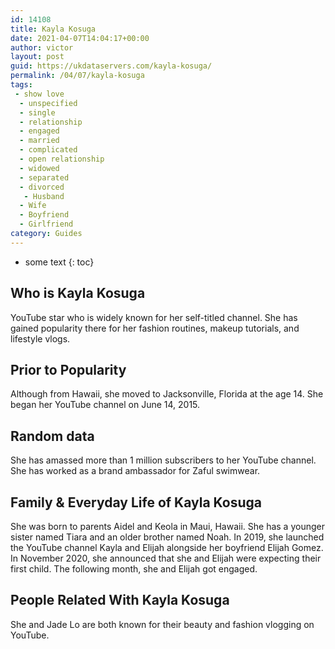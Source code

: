 ```yaml
---
id: 14108
title: Kayla Kosuga
date: 2021-04-07T14:04:17+00:00
author: victor
layout: post
guid: https://ukdataservers.com/kayla-kosuga/
permalink: /04/07/kayla-kosuga
tags:
 - show love
  - unspecified
  - single
  - relationship
  - engaged
  - married
  - complicated
  - open relationship
  - widowed
  - separated
  - divorced
   - Husband
  - Wife
  - Boyfriend
  - Girlfriend
category: Guides
---
```


* some text
{: toc}


## Who is Kayla Kosuga



YouTube star who is widely known for her self-titled channel. She has gained popularity there for her fashion routines, makeup tutorials, and lifestyle vlogs. 

                
                
                
## Prior to Popularity



Although from Hawaii, she moved to Jacksonville, Florida at the age 14. She began her YouTube channel on June 14, 2015.

                
                
                
## Random data



She has amassed more than 1 million subscribers to her YouTube channel. She has worked as a brand ambassador for Zaful swimwear.

                
                
                
## Family & Everyday Life of Kayla Kosuga



She was born to parents Aidel and Keola in Maui, Hawaii. She has a younger sister named Tiara and an older brother named Noah. In 2019, she launched the YouTube channel Kayla and Elijah alongside her boyfriend Elijah Gomez. In November 2020, she announced that she and Elijah were expecting their first child. The following month, she and Elijah got engaged. 

                
                
                
## People Related With Kayla Kosuga



She and Jade Lo are both known for their beauty and fashion vlogging on YouTube.

                
              
            
          
          
          